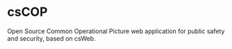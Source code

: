 # csCOP
Open Source Common Operational Picture web application for public safety and security, based on csWeb.
